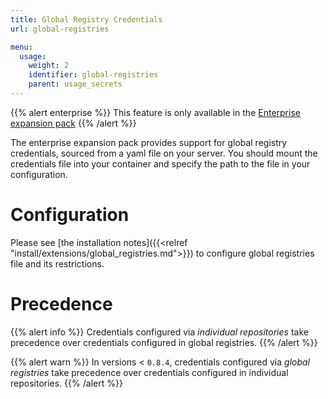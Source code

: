 ```yaml
---
title: Global Registry Credentials
url: global-registries

menu:
  usage:
    weight: 2
    identifier: global-registries
    parent: usage_secrets
---
```


{{% alert enterprise %}}
This feature is only available in the [Enterprise expansion pack](https://drone.io/enterprise/)
{{% /alert %}}

The enterprise expansion pack provides support for global registry credentials, sourced from a yaml file on your server. You should mount the credentials file into your container and specify the path to the file in your configuration.

# Configuration

Please see [the installation notes]({{<relref "install/extensions/global_registries.md">}}) to configure global registries file and its restrictions.

# Precedence

{{% alert info %}}
Credentials configured via *individual repositories* take precedence over credentials configured in global registries.
{{% /alert %}}

{{% alert warn %}}
In versions < `0.8.4`, credentials configured via *global registries* take precedence over credentials configured in individual repositories.
{{% /alert %}}
